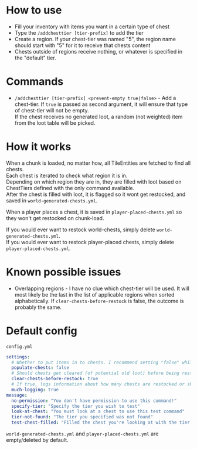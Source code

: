 # How to use
- Fill your inventory with items you want in a certain type of chest
- Type the `/addchesttier [tier-prefix]` to add the tier
- Create a region. If your chest-tier was named "5", the region name should start with "5" for it to receive that chests content
- Chests outside of regions receive nothing, or whatever is specified in the "default" tier.

# Commands
- `/addchesttier [tier-prefix] <prevent-empty true|false>` - Add a chest-tier. If `true` is passed as second argument, it will ensure that type of chest-tier will not be empty.<br>If the chest receives no generated loot, a random (not weighted) item from the loot table will be picked.

# How it works
When a chunk is loaded, no matter how, all TileEntities are fetched to find all chests.  
Each chest is iterated to check what region it is in.  
Depending on which region they are in, they are filled with loot based on ChestTiers defined with the only command available.  
After the chest is filled with loot, it is flagged so it wont get restocked, and saved in `world-generated-chests.yml`.

When a player places a chest, it is saved in `player-placed-chests.yml` so they won't get restocked on chunk-load.

If you would ever want to restock world-chests, simply delete `world-generated-chests.yml`.  
If you would ever want to restock player-placed chests, simply delete `player-placed-chests.yml`.

# Known possible issues
- Overlapping regions - I have no clue which chest-tier will be used. It will most likely be the last in the list of applicable regions when sorted alphabetically. If `clear-chests-before-restock` is false, the outcome is probably the same.

# Default config
`config.yml`
```yaml
settings:
  # Whether to put items in to chests. I recommend setting "false" while setting up regions.
  populate-chests: false
  # Should chests get cleared (of potential old loot) before being restocked?
  clear-chests-before-restock: true
  # If true, logs information about how many chests are restocked or skipped
  much-logging: true
message:
  no-permission: "You don't have permission to use this command!"
  specify-tier: "Specify the tier you wish to test"
  look-at-chest: "You must look at a chest to use this test command"
  tier-not-found: "The tier you specified was not found"
  test-chest-filled: "Filled the chest you're looking at with the tier you specified!"
```
`world-generated-chests.yml` and `player-placed-chests.yml` are empty/deleted by default.